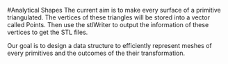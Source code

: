 #Analytical Shapes
The current aim is to make every surface of a primitive triangulated. The vertices of these triangles will be stored into a vector called Points. Then use the stlWriter to output the information of these vertices to get the STL files.

Our goal is to design a data structure to efficiently represent meshes of every primitives and the outcomes of the their transformation.
